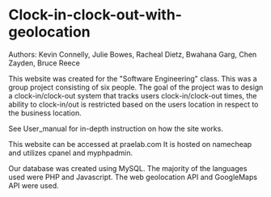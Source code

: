 # Clock-in-clock-out-with-geolocation

Authors: Kevin Connelly, Julie Bowes, Racheal Dietz, Bwahana Garg, Chen Zayden, Bruce Reece

This website was created for the "Software Engineering" class. This was a group project consisting of six people. 
The goal of the project was to design a clock-in/clock-out system that tracks users clock-in/clock-out times,
the ability to clock-in/out is restricted based on the users location in respect to the business location.

See User_manual for in-depth instruction on how the site works. 

This website can be accessed at praelab.com 
It is hosted on namecheap and utilizes cpanel and myphpadmin. 

Our database was created using MySQL. The majority of the languages used were PHP and Javascript.
The web geolocation API and GoogleMaps API were used.


